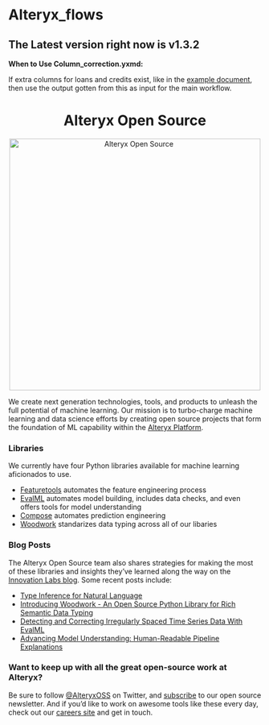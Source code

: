 # Alteryx_flows

## The Latest version right now is v1.3.2

**When to Use Column_correction.yxmd:**

If extra columns for loans and credits exist, like in the [example document](https://drive.google.com/file/d/18pGqtUVAvAjJxB0nG3DgJDxezEkmgQuV/view?usp=sharing),
then use the output gotten from this as input for the main workflow.

<h1 align="center">Alteryx Open Source</h1>

<p align="center"> 
  <a href="https://www.alteryx.com/open-source">
    <img src="https://alteryx-oss-web-images.s3.amazonaws.com/OpenSource_Logo-01.png" alt="Alteryx Open Source" width="500"/>
  </a>
</p>

We create next generation technologies, tools, and products to unleash the full potential of machine learning. Our mission is to turbo-charge machine learning and data science efforts by creating open source projects that form the foundation of ML capability within the [Alteryx Platform](https://www.alteryx.com).

### Libraries

We currently have four Python libraries available for machine learning aficionados to use. 

- [Featuretools](https://github.com/alteryx/featuretools) automates the feature engineering process
- [EvalML](https://github.com/alteryx/evalml) automates model building, includes data checks, and even offers tools for model understanding
- [Compose](https://github.com/alteryx/compose) automates prediction engineering
- [Woodwork](https://github.com/alteryx/woodwork) standarizes data typing across all of our libaries

### Blog Posts

The Alteryx Open Source team also shares strategies for making the most of these libraries and insights they’ve learned along the way on the [Innovation Labs blog](https://innovation.alteryx.com/). Some recent posts include: 
- [Type Inference for Natural Language](https://innovation.alteryx.com/type-inference-for-natural-language/)
- [Introducing Woodwork - An Open Source Python Library for Rich Semantic Data Typing](https://innovation.alteryx.com/introducing-woodwork-an-open-source-python-library-for-rich-semantic-data-typing/)
- [Detecting and Correcting Irregularly Spaced Time Series Data With EvalML](https://innovation.alteryx.com/detecting-and-correcting-irregularly-spaced-time-series-data-with-evalml/)
- [Advancing Model Understanding: Human-Readable Pipeline Explanations](https://innovation.alteryx.com/advancing-model-understanding-human-readable-pipeline-explanations/)

### Want to keep up with all the great open-source work at Alteryx?

Be sure to follow [@AlteryxOSS](https://twitter.com/AlteryxOSS) on Twitter, and [subscribe](https://www.alteryx.com/open-source) to our open source newsletter. And if you’d like to work on awesome tools like these every day, check out our [careers site](https://www.alteryx.com/about-us/careers) and get in touch.
